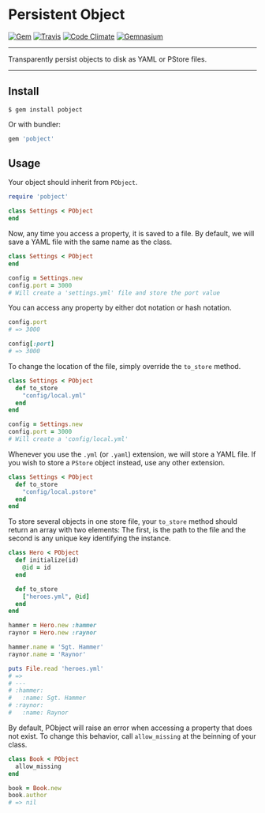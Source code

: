 Persistent Object
==================================================

[![Gem](https://img.shields.io/gem/v/pobject.svg?style=flat-square)](https://rubygems.org/gems/pobject)
[![Travis](https://img.shields.io/travis/DannyBen/pobject.svg?style=flat-square)](https://travis-ci.org/DannyBen/pobject)
[![Code Climate](https://img.shields.io/codeclimate/github/DannyBen/pobject.svg?style=flat-square)](https://codeclimate.com/github/DannyBen/pobject)
[![Gemnasium](https://img.shields.io/gemnasium/DannyBen/pobject.svg?style=flat-square)](https://gemnasium.com/DannyBen/pobject)

---

Transparently persist objects to disk as YAML or PStore files.

---

Install
--------------------------------------------------

```
$ gem install pobject
```

Or with bundler:

```ruby
gem 'pobject'
```

Usage
--------------------------------------------------

Your object should inherit from `PObject`.

```ruby
require 'pobject'

class Settings < PObject
end
```

Now, any time you access a property, it is saved to a file. By default, we
will save a YAML file with the same name as the class.


```ruby
class Settings < PObject
end

config = Settings.new
config.port = 3000
# Will create a 'settings.yml' file and store the port value
```

You can access any property by either dot notation or hash notation.

```ruby
config.port
# => 3000

config[:port]
# => 3000
```

To change the location of the file, simply override the `to_store` method.

```ruby
class Settings < PObject
  def to_store
    "config/local.yml"
  end
end

config = Settings.new
config.port = 3000
# Will create a 'config/local.yml'
```

Whenever you use the `.yml` (or `.yaml`) extension, we will store a YAML 
file. If you wish to store a `PStore` object instead, use any other 
extension.

```ruby
class Settings < PObject
  def to_store
    "config/local.pstore"
  end
end
```

To store several objects in one store file, your `to_store` method should 
return an array with two elements: The first, is the path to the file and 
the second is any unique key identifying the instance.

```ruby
class Hero < PObject
  def initialize(id)
    @id = id
  end

  def to_store
    ["heroes.yml", @id]
  end
end

hammer = Hero.new :hammer
raynor = Hero.new :raynor

hammer.name = 'Sgt. Hammer'
raynor.name = 'Raynor'

puts File.read 'heroes.yml'
# => 
# ---
# :hammer:
#   :name: Sgt. Hammer
# :raynor:
#   :name: Raynor
```

By default, PObject will raise an error when accessing a property that does
not exist. To change this behavior, call `allow_missing` at the beinning of
your class.

```ruby
class Book < PObject
  allow_missing
end

book = Book.new
book.author
# => nil
```
